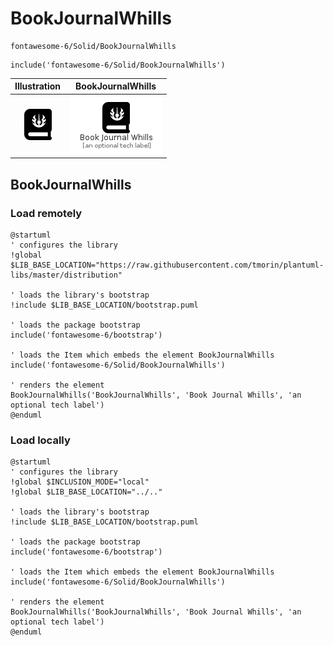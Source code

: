 # BookJournalWhills


```text
fontawesome-6/Solid/BookJournalWhills
```

```text
include('fontawesome-6/Solid/BookJournalWhills')
```



| Illustration | BookJournalWhills |
| :---: | :---: |
| ![illustration for Illustration](../../fontawesome-6/Solid/BookJournalWhills.png) | ![illustration for BookJournalWhills](../../fontawesome-6/Solid/BookJournalWhills.Local.png) |




## BookJournalWhills

### Load remotely
```plantuml
@startuml
' configures the library
!global $LIB_BASE_LOCATION="https://raw.githubusercontent.com/tmorin/plantuml-libs/master/distribution"

' loads the library's bootstrap
!include $LIB_BASE_LOCATION/bootstrap.puml

' loads the package bootstrap
include('fontawesome-6/bootstrap')

' loads the Item which embeds the element BookJournalWhills
include('fontawesome-6/Solid/BookJournalWhills')

' renders the element
BookJournalWhills('BookJournalWhills', 'Book Journal Whills', 'an optional tech label')
@enduml
```

### Load locally
```plantuml
@startuml
' configures the library
!global $INCLUSION_MODE="local"
!global $LIB_BASE_LOCATION="../.."

' loads the library's bootstrap
!include $LIB_BASE_LOCATION/bootstrap.puml

' loads the package bootstrap
include('fontawesome-6/bootstrap')

' loads the Item which embeds the element BookJournalWhills
include('fontawesome-6/Solid/BookJournalWhills')

' renders the element
BookJournalWhills('BookJournalWhills', 'Book Journal Whills', 'an optional tech label')
@enduml
```

